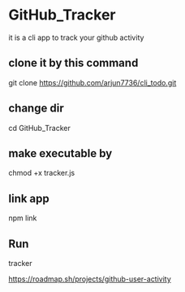 # GitHub_Tracker
it is a cli app to track your github activity

## clone it by this command
git clone https://github.com/arjun7736/cli_todo.git

## change dir
cd GitHub_Tracker

## make executable by
chmod +x tracker.js

## link app 
npm link

## Run
tracker

https://roadmap.sh/projects/github-user-activity
